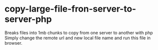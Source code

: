 # copy-large-file-fron-server-to-server-php
Breaks files into 1mb chunks to copy from one server to another with php
Simply change the remote url and new local file name and run this file in browser.
